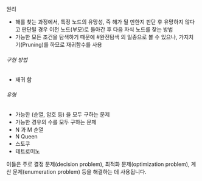 원리
* 해를 찾는 과정에서, 특정 노드의 유망성, 즉 해가 될 만한지 판단 후 유망하지 않다고 판단될 경우 이전 노드(부모)로 돌아간 후 다음 자식 노드를 찾는 방법
* 가능한 모든 조건을 탐색하기 때문에  #완전탐색 의 일종으로 볼 수 있으나, 가지치기(Pruning)를 하므로  재귀함수를 사용
###### 구현 방법
* 재귀 함
###### 유형
- 가능한 (순열, 암호 등) 을 모두 구하는 문제
- 가능한 경우의 수를 모두 구하는 문제
- N 과 M 순열
- N Queen
- 스토쿠
- 테트로미노


이들은 주로 결정 문제(decision problem), 최적화 문제(optimization problem), 계산 문제(enumeration problem) 등을 해결하는 데 사용됩니다.